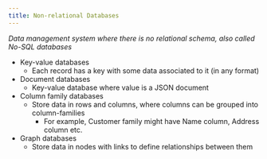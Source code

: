 ```yaml
---
title: Non-relational Databases
---
```

*Data management system where there is no relational schema, also called No-SQL databases*
- Key-value databases
	- Each record has a key with some data associated to it (in any format)
- Document databases
	- Key-value database where value is a JSON document
- Column family databases
	- Store data in rows and columns, where columns can be grouped into column-families
		- For example, Customer family might have Name column, Address column etc.
- Graph databases
	- Store data in nodes with links to define relationships between them